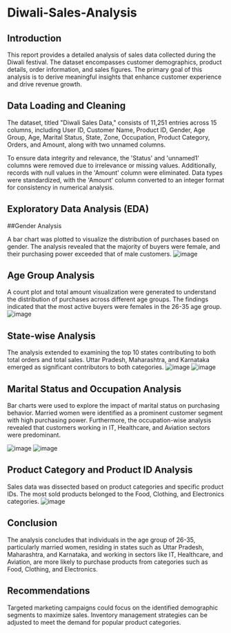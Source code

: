 # Diwali-Sales-Analysis
## Introduction
This report provides a detailed analysis of sales data collected during the Diwali festival. The dataset encompasses customer demographics, product details, order information, and sales figures. The primary goal of this analysis is to derive meaningful insights that enhance customer experience and drive revenue growth.

## Data Loading and Cleaning
The dataset, titled "Diwali Sales Data," consists of 11,251 entries across 15 columns, including User ID, Customer Name, Product ID, Gender, Age Group, Age, Marital Status, State, Zone, Occupation, Product Category, Orders, and Amount, along with two unnamed columns.

To ensure data integrity and relevance, the 'Status' and 'unnamed1' columns were removed due to irrelevance or missing values. Additionally, records with null values in the 'Amount' column were eliminated. Data types were standardized, with the 'Amount' column converted to an integer format for consistency in numerical analysis.

## Exploratory Data Analysis (EDA)
##Gender Analysis

A bar chart was plotted to visualize the distribution of purchases based on gender. The analysis revealed that the majority of buyers were female, and their purchasing power exceeded that of male customers.
![image](https://github.com/user-attachments/assets/ff867a30-52cd-4124-869b-f3b3cb6d477d)

## Age Group Analysis
A count plot and total amount visualization were generated to understand the distribution of purchases across different age groups. The findings indicated that the most active buyers were females in the 26-35 age group.
![image](https://github.com/user-attachments/assets/27d3ab4a-649e-4d8c-b113-9c554e7f4ed6)

## State-wise Analysis
The analysis extended to examining the top 10 states contributing to both total orders and total sales. Uttar Pradesh, Maharashtra, and Karnataka emerged as significant contributors to both categories.
![image](https://github.com/user-attachments/assets/85cc2502-2774-452e-924a-b1922d75db73)
![image](https://github.com/user-attachments/assets/fb41342e-a84c-4884-a5c5-3382102425ef)


## Marital Status and Occupation Analysis
Bar charts were used to explore the impact of marital status on purchasing behavior. Married women were identified as a prominent customer segment with high purchasing power. Furthermore, the occupation-wise analysis revealed that customers working in IT, Healthcare, and Aviation sectors were predominant.

![image](https://github.com/user-attachments/assets/5e28e08c-4e6e-45e3-8209-ea3c9d1ca14d)
![image](https://github.com/user-attachments/assets/cbbc4b65-9e04-422a-94b8-2c3ac63f306b)


## Product Category and Product ID Analysis
Sales data was dissected based on product categories and specific product IDs. The most sold products belonged to the Food, Clothing, and Electronics categories.
![image](https://github.com/user-attachments/assets/d8c2c161-1629-4337-a99d-bf0c71984aba)


## Conclusion
The analysis concludes that individuals in the age group of 26-35, particularly married women, residing in states such as Uttar Pradesh, Maharashtra, and Karnataka, and working in sectors like IT, Healthcare, and Aviation, are more likely to purchase products from categories such as Food, Clothing, and Electronics.

## Recommendations
Targeted marketing campaigns could focus on the identified demographic segments to maximize sales.
Inventory management strategies can be adjusted to meet the demand for popular product categories.




